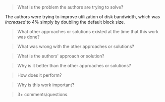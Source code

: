 > What is the problem the authors are trying to solve?

The authors were trying to improve utilization of disk bandwidth,
which was *increased* to 4% simply by doubling the default block
size.

> What other approaches or solutions existed at the time that this
> work was done?

> What was wrong with the other approaches or solutions?

> What is the authors' approach or solution?

> Why is it better than the other approaches or solutions?

> How does it perform?

> Why is this work important?

> 3+ comments/questions
